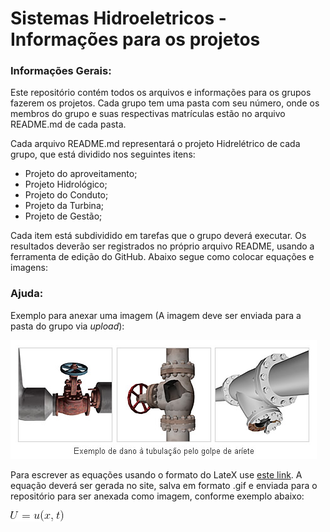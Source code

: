 # Sistemas Hidroeletricos - Informações para os projetos

### Informações Gerais:
Este repositório contém todos os arquivos e informações para os grupos fazerem os projetos. Cada grupo tem uma pasta com seu número, onde os membros do grupo e suas respectivas matrículas estão no arquivo README.md de cada pasta. 

Cada arquivo README.md representará o projeto Hidrelétrico de cada grupo, que está dividido nos seguintes itens:
- Projeto do aproveitamento;
- Projeto Hidrológico;
- Projeto do Conduto;
- Projeto da Turbina;
- Projeto de Gestão;

Cada item está subdividido em tarefas que o grupo deverá executar. Os resultados deverão ser registrados no próprio arquivo README, usando a ferramenta de edição do GitHub. Abaixo segue como colocar equações e imagens:

### Ajuda:

Exemplo para anexar uma imagem (A imagem deve ser enviada para a pasta do grupo via *upload*):

![Teste de legenda de imagem](0902wh_zu3_BR.jpg)


Para escrever as equações usando o formato do LateX use [este link](https://www.codecogs.com/latex/eqneditor.php). A equação deverá ser gerada no site, salva em formato .gif e enviada para o repositório para ser anexada como imagem, conforme exemplo abaixo:

![Teste de legenda de imagem 2](CodeCogsEqn.gif)




